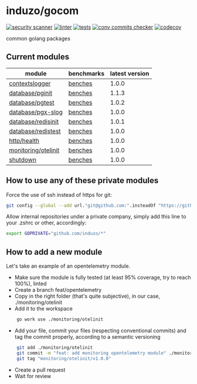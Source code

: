 # induzo/gocom

[![security scanner](https://github.com/induzo/gocom/actions/workflows/sec-scanner.yml/badge.svg)](https://github.com/induzo/gocom/actions/workflows/sec-scanner.yml) [![linter](https://github.com/induzo/gocom/actions/workflows/linter.yml/badge.svg)](https://github.com/induzo/gocom/actions/workflows/linter.yml) [![tests](https://github.com/induzo/gocom/actions/workflows/tests.yml/badge.svg)](https://github.com/induzo/gocom/actions/workflows/tests.yml) [![conv commits checker](https://github.com/induzo/gocom/actions/workflows/conv-commits-checker.yml/badge.svg)](https://github.com/induzo/gocom/actions/workflows/conv-commits-checker.yml) [![codecov](https://codecov.io/gh/induzo/gocom/branch/main/graph/badge.svg?token=UBWDRLOYDU)](https://codecov.io/gh/induzo/gocom)

common golang packages

## Current modules

| module                                     | benchmarks                                                    | latest version |
| ------------------------------------------ | ------------------------------------------------------------- | -------------- |
| [contextslogger](contextslogger)           | [benches](https://induzo.github.io/gocom/contextslogger)      | 1.0.0          |
| [database/pginit](database/pginit)         | [benches](https://induzo.github.io/gocom/database/pginit)     | 1.1.3          |
| [database/pgtest](database/pgtest)         | [benches](https://induzo.github.io/gocom/database/pgtest)     | 1.0.2          |
| [database/pgx-slog](database/pgx-slog)     | [benches](https://induzo.github.io/gocom/database/pgx-slog)   | 1.0.0          |
| [database/redisinit](database/redisinit)   | [benches](https://induzo.github.io/gocom/database/redisinit)  | 1.0.1          |
| [database/redistest](database/redistest)   | [benches](https://induzo.github.io/gocom/database/redistest)  | 1.0.0          |
| [http/health](http/health)                 | [benches](https://induzo.github.io/gocom/http/health)         | 1.0.0          |
| [monitoring/otelinit](monitoring/otelinit) | [benches](https://induzo.github.io/gocom/monitoring/otelinit) | 1.0.0          |
| [shutdown](shutdown)                       | [benches](https://induzo.github.io/gocom/shutdown)            | 1.0.0          |

## How to use any of these private modules

Force the use of ssh instead of https for git:

```bash
git config --global --add url."git@github.com:".insteadOf "https://github.com/"
```

Allow internal repositories under a private company, simply add this line to your .zshrc or other, accordingly:

```bash
export GOPRIVATE="github.com/induzo/*"
```

## How to add a new module

Let's take an example of an opentelemetry module.

- Make sure the module is fully tested (at least 95% coverage, try to reach 100%), linted
- Create a branch feat/opentelemetry
- Copy in the right folder (that's quite subjective), in our case, ./monitoring/otelinit
- Add it to the workspace

```bash
    go work use ./monitoring/otelinit
```

- Add your file, commit your files (respecting conventional commits) and tag the commit properly, according to a semantic versioning

```bash
    git add ./monitoring/otelinit
    git commit -m "feat: add monitoring opentelemetry module" ./monitoring/otelinit
    git tag "monitoring/otelinit/v1.0.0"
```

- Create a pull request
- Wait for review

